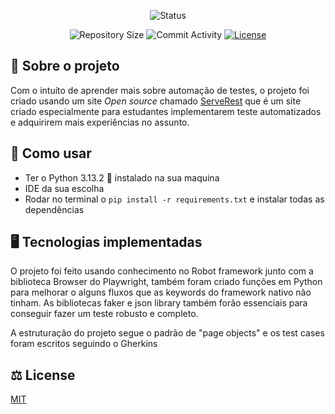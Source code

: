 

<p align="center">
  <img
    src="https://img.shields.io/badge/Status-Concluido-green?style=flat-square"
    alt="Status"
  />
</p>

<p align="center">
  <img
    src="https://img.shields.io/github/repo-size/Thomazrlima/README.md-Templates?style=flat"
    alt="Repository Size"
  />
  <img
    src="https://img.shields.io/github/commit-activity/t/Thomazrlima/README.md-Templates?style=flat&logo=github"
    alt="Commit Activity"
  />
  <a href="LICENSE.md"
    ><img
      src="https://img.shields.io/github/license/Thomazrlima/README.md-Templates"
      alt="License"
  /></a>
</p>


## 🚀 Sobre o projeto

Com o intuíto de aprender mais sobre automação de testes, o projeto foi criado usando um site <em>Open source</em> chamado <a href="https://front.serverest.dev/login">ServeRest</a> que é um site criado especialmente para estudantes implementarem teste automatizados e adquirirem mais experiências no assunto.

## 🔧 Como usar

- Ter o Python 3.13.2 :snake: instalado na sua maquina
- IDE da sua escolha 
- Rodar no terminal o <code>pip install -r requirements.txt</code> e instalar todas as dependências

## 🖥️ Tecnologias implementadas

O projeto foi feito usando conhecimento no Robot framework junto com a biblioteca Browser do Playwright, também foram criado funções em Python para melhorar o alguns fluxos que as keywords do framework nativo não tinham. As bibliotecas faker e json library também forão essenciais para conseguir fazer um teste robusto e completo. 

A estruturação do projeto segue o padrão de "page objects" e os test cases foram escritos seguindo o Gherkins 


## ⚖️ License

[MIT](https://github.com/Thomazrlima/Udemy_Courses/blob/master/LICENSE.md)
